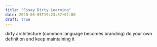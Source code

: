 ```yaml
---
title: "Essay Dirty Learning"
date: 2020-06-05T19:23:57+02:00
draft: true
---
```


dirty architecture
(common language becomes branding)
do your own definition and keep maintaining it
